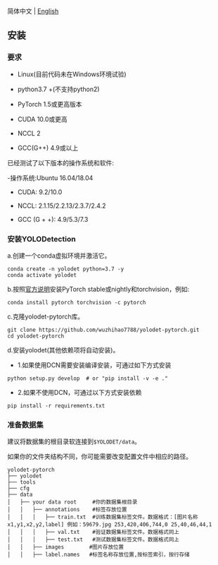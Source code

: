 简体中文 | [English](INSTALL.md)
## 安装

### 要求

- Linux(目前代码未在Windows环境试验)

- python3.7 +(不支持python2)

- PyTorch 1.5或更高版本

- CUDA 10.0或更高

- NCCL 2

- GCC(G++) 4.9或以上

已经测试了以下版本的操作系统和软件:

-操作系统:Ubuntu 16.04/18.04

- CUDA: 9.2/10.0

- NCCL: 2.1.15/2.2.13/2.3.7/2.4.2

- GCC (G + +): 4.9/5.3/7.3

### 安装YOLODetection

a.创建一个conda虚拟环境并激活它。

```shell
conda create -n yolodet python=3.7 -y
conda activate yolodet
```

b.按照[官方说明](https://pytorch.org/)安装PyTorch stable或nightly和torchvision，例如:

```shell
conda install pytorch torchvision -c pytorch
```

c.克隆yolodet-pytorch库。

```shell
git clone https://github.com/wuzhihao7788/yolodet-pytorch.git
cd yolodet-pytorch
```

d.安装yolodet(其他依赖项将自动安装)。
- 1.如果使用DCN需要安装编译安装，可通过如下方式安装
```shell
python setup.py develop  # or "pip install -v -e ."
```
- 2.如果不使用DCN，可通过以下方式安装依赖
```shell
pip install -r requirements.txt
```

### 准备数据集

建议将数据集的根目录软连接到`$YOLODET/data`。

如果你的文件夹结构不同，你可能需要改变配置文件中相应的路径。


```
yolodet-pytorch
├── yolodet
├── tools
├── cfg
├── data
│   ├── your data root     #你的数据集根目录
│   │   ├── annotations    #标签存放位置
│   │   │   ├── train.txt  #训练数据集标签文件。数据格式：[图片名称 x1,y1,x2,y2,label] 例如：59679.jpg 253,420,406,744,0 25,40,46,44,1
│   │   │   ├── val.txt    #验证数据集标签文件。数据格式同上
│   │   │   ├── test.txt   #测试数据集标签文件。数据格式同上
│   │   ├── images        #图片存放位置
│   │   ├── label.names   #标签名称存放位置,按标签索引，按行存储
```
